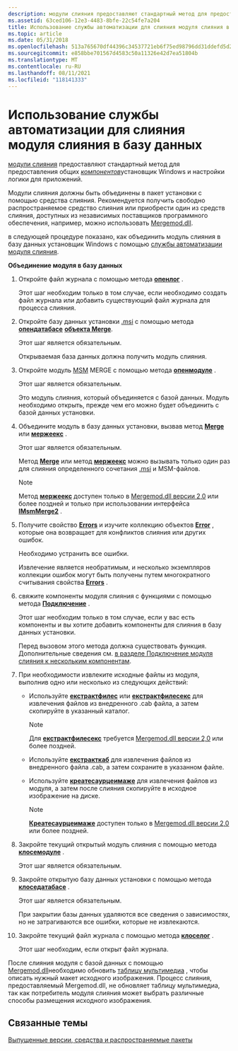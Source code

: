 ```yaml
---
description: модули слияния предоставляют стандартный метод для предоставления общих компонентов установщик Windows и настройки логики для приложений.
ms.assetid: 63ced106-12e3-4483-8bfe-22c54fe7a204
title: Использование службы автоматизации для слияния модуля слияния в базу данных
ms.topic: article
ms.date: 05/31/2018
ms.openlocfilehash: 513a765670df44396c34537721eb6f75ed98796dd31ddefd5d26387e2a6b5d0f
ms.sourcegitcommit: e858bbe701567d4583c50a11326e42d7ea51804b
ms.translationtype: MT
ms.contentlocale: ru-RU
ms.lasthandoff: 08/11/2021
ms.locfileid: "118141333"
---
```

# <a name="using-automation-to-merge-a-merge-module-into-a-database"></a>Использование службы автоматизации для слияния модуля слияния в базу данных

[модули слияния](merge-modules.md) предоставляют стандартный метод для предоставления общих [*компонентов*](c-gly.md)установщик Windows и настройки логики для приложений.

Модули слияния должны быть объединены в пакет установки с помощью средства слияния. Рекомендуется получить свободно распространяемое средство слияния или приобрести один из средств слияния, доступных из независимых поставщиков программного обеспечения, например, можно использовать [Mergemod.dll](merge-module-automation.md).

в следующей процедуре показано, как объединить модуль слияния в базу данных установщик Windows с помощью [службы автоматизации модуля слияния](merge-module-automation.md).

**Объединение модуля в базу данных**

1.  Откройте файл журнала с помощью метода [**опенлог**](merge-openlog.md) .

    Этот шаг необходим только в том случае, если необходимо создать файл журнала или добавить существующий файл журнала для процесса слияния.

2.  Откройте базу данных установки [.msi](windows-installer-file-extensions.md) с помощью метода [**опендатабасе**](merge-opendatabase.md) [**объекта Merge**](merge-object.md).

    Этот шаг является обязательным.

    Открываемая база данных должна получить модуль слияния.

3.  Откройте модуль [MSM](windows-installer-file-extensions.md) MERGE с помощью метода [**опенмодуле**](merge-openmodule.md) .

    Этот шаг является обязательным.

    Это модуль слияния, который объединяется с базой данных. Модуль необходимо открыть, прежде чем его можно будет объединить с базой данных установки.

4.  Объедините модуль в базу данных установки, вызвав метод [**Merge**](merge-object.md) или [**мержеекс**](merge-mergeex.md) .

    Этот шаг является обязательным.

    Метод [**Merge**](merge-object.md) или метод [**мержеекс**](merge-mergeex.md) можно вызывать только один раз для слияния определенного сочетания [.msi](windows-installer-file-extensions.md) и MSM-файлов.

    > [!Note]  
    > Метод [**мержеекс**](merge-mergeex.md) доступен только в [Mergemod.dll версии 2,0](merge-module-automation.md) или более поздней и только при использовании интерфейса [**IMsmMerge2**](/windows/desktop/api/Mergemod/nn-mergemod-imsmmerge2) .

     

5.  Получите свойство [**Errors**](merge-errors.md) и изучите коллекцию объектов [**Error**](error-object.md) , которые она возвращает для конфликтов слияния или других ошибок.

    Необходимо устранить все ошибки.

    Извлечение является необратимым, и несколько экземпляров коллекции ошибок могут быть получены путем многократного считывания свойства [**Errors**](merge-errors.md) .

6.  свяжите компоненты модуля слияния с функциями с помощью метода [**Подключение**](merge-connect.md) .

    Этот шаг необходим только в том случае, если у вас есть компоненты и вы хотите добавить компоненты для слияния в базу данных установки.

    Перед вызовом этого метода должна существовать функция. Дополнительные сведения см. [в разделе Подключение модуля слияния к нескольким компонентам](connecting-a-merge-module-to-multiple-features.md).

7.  При необходимости извлеките исходные файлы из модуля, выполнив одно или несколько из следующих действий:
    -   Используйте [**екстрактфилес**](merge-extractfiles.md) или [**екстрактфилесекс**](merge-extractfilesex.md) для извлечения файлов из внедренного .cab файла, а затем скопируйте в указанный каталог.
        > [!Note]  
        > Для [**екстрактфилесекс**](merge-extractfilesex.md) требуется [Mergemod.dll версии 2,0](merge-module-automation.md) или более поздней.

         

    -   Используйте [**екстракткаб**](merge-extractcab.md) для извлечения файлов из внедренного файла .cab, а затем сохраните в указанном файле.
    -   Используйте [**креатесаурцеимаже**](merge-createsourceimage.md) для извлечения файлов из модуля, а затем после слияния скопируйте в исходное изображение на диске.
        > [!Note]  
        > [**Креатесаурцеимаже**](merge-createsourceimage.md) доступен только в [Mergemod.dll версии 2,0](merge-module-automation.md) или более поздней.

         
8.  Закройте текущий открытый модуль слияния с помощью метода [**клосемодуле**](merge-closemodule.md) .

    Этот шаг является обязательным.

9.  Закройте открытую базу данных установки с помощью метода [**клоседатабасе**](merge-closedatabase.md) .

    Этот шаг является обязательным.

    При закрытии базы данных удаляются все сведения о зависимостях, но не затрагиваются все ошибки, которые не извлекаются.

10. Закройте текущий файл журнала с помощью метода [**клоселог**](merge-closelog.md) .

    Этот шаг необходим, если открыт файл журнала.

После слияния модуля с базой данных с помощью [Mergemod.dll](merge-module-automation.md)необходимо обновить [таблицу мультимедиа](media-table.md) , чтобы описать нужный макет исходного изображения. Процесс слияния, предоставляемый Mergemod.dll, не обновляет таблицу мультимедиа, так как потребитель модуля слияния может выбрать различные способы размещения исходного изображения.

## <a name="related-topics"></a>Связанные темы

<dl> <dt>

[Выпущенные версии, средства и распространяемые пакеты](released-versions-tools-and-redistributables.md)
</dt> </dl>

 

 



